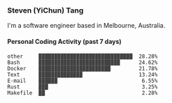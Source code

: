 ### Steven (YiChun) Tang

I'm a software engineer based in Melbourne, Australia.

#### Personal Coding Activity (past 7 days)
```
other     ▓▓▓▓▓▓▓▓▓▓▓▓▓▓▓▓▓▓▓▓▓▓▓▓▓▓▓▓▓▓  28.28%
Bash      ▓▓▓▓▓▓▓▓▓▓▓▓▓▓▓▓▓▓▓▓▓▓▓▓▓▓      24.62%
Docker    ▓▓▓▓▓▓▓▓▓▓▓▓▓▓▓▓▓▓▓▓▓▓▓         21.78%
Text      ▓▓▓▓▓▓▓▓▓▓▓▓▓▓                  13.24%
E-mail    ▓▓▓▓▓▓                           6.55%
Rust      ▓▓▓                              3.25%
Makefile  ▓▓                               2.28%
```
